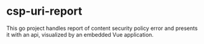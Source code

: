 # csp-uri-report

This go project handles report of content security policy error and presents it with an api, visualized by an embedded Vue application.